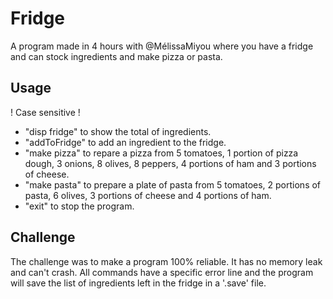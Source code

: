 # Fridge
A program made in 4 hours with @MélissaMiyou where you have a fridge and can stock ingredients and make pizza or pasta.

## Usage

 ! Case sensitive !

- "disp fridge" to show the total of ingredients.
- "addToFridge" to add an ingredient to the fridge.
- "make pizza" to repare a pizza from 5 tomatoes, 1 portion of pizza dough, 3 onions, 8 olives, 8 peppers,
4 portions of ham and 3 portions of cheese. 
- "make pasta" to prepare a plate of pasta from 5 tomatoes, 2 portions of pasta, 6 olives, 3 portions of
cheese and 4 portions of ham.
- "exit" to stop the program.

## Challenge
The challenge was to make a program 100% reliable. It has no memory leak and can't crash. All commands have a specific error line and the program will save the list of ingredients left in the fridge in a '.save' file.
